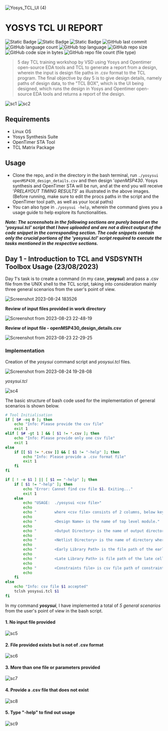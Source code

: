 <!---
![Yosys_TCL_UI](https://github.com/fayizferosh/yosys-tcl-ui-report/assets/63997454/970d192f-4eee-40b2-b285-51ce1c663677)
![Yosys_TCL_UI (3)](https://github.com/fayizferosh/yosys-tcl-ui-report/assets/63997454/4c91c984-fd74-47c7-a599-72e7f7f30594)
![Yosys_TCL_UI (2)](https://github.com/fayizferosh/yosys-tcl-ui-report/assets/63997454/d2b2ddff-35e9-450a-b28a-8f21ae766c4d)
-->
![Yosys_TCL_UI (4)](https://github.com/fayizferosh/yosys-tcl-ui-report/assets/63997454/ee23feab-44d4-4d7f-b5d9-fdf120a4a684)
# YOSYS TCL UI REPORT

![Static Badge](https://img.shields.io/badge/OS-linux-orange)
![Static Badge](https://img.shields.io/badge/EDA%20Tools-Yosys%2C_OpenTimer-navy)
![Static Badge](https://img.shields.io/badge/languages-verilog%2C_bash%2C_TCL-crimson)
![GitHub last commit](https://img.shields.io/github/last-commit/fayizferosh/yosys-tcl-ui-report)
![GitHub language count](https://img.shields.io/github/languages/count/fayizferosh/yosys-tcl-ui-report)
![GitHub top language](https://img.shields.io/github/languages/top/fayizferosh/yosys-tcl-ui-report)
![GitHub repo size](https://img.shields.io/github/repo-size/fayizferosh/yosys-tcl-ui-report)
![GitHub code size in bytes](https://img.shields.io/github/languages/code-size/fayizferosh/yosys-tcl-ui-report)
![GitHub repo file count (file type)](https://img.shields.io/github/directory-file-count/fayizferosh/yosys-tcl-ui-report)
<!---
Comments
-->

> 5 day TCL training workshop by VSD using Yosys and Opentimer open-source EDA tools and TCL to generate a report from a design, wherein the input is design file paths in .csv format to the TCL program. The final objective by day 5 is to give design details, namely paths of design data, to the "TCL BOX", which is the UI being designed, which runs the design in Yosys and Opentimer open-source EDA tools and returns a report of the design.

![sc1](https://github.com/GAURAVSDAS1996/screenshots/assets/76874646/5296fc27-8416-4ec0-9f68-e6cd2d4fe088)
![sc2](https://github.com/GAURAVSDAS1996/screenshots/assets/76874646/29525e33-1ed0-4d4e-b498-456a40f5249a)

## Requirements

* Linux OS
* Yosys Synthesis Suite
* OpenTimer STA Tool
* TCL Matrix Package

## Usage

* Clone the repo, and in the directory in the bash terminal, run `./yosysui openMSP430_design_details.csv` and then design '*openMSP430*. Yosys synthesis and OpenTimer STA will be run, and at the end you will receive '*PRELAYOUT TIMING RESULTS*' as illustrated in the above images. (Before running, make sure to edit the procs paths in the script and the OpenTimer tool path, as well as your local paths)
* You can also type in `./yosysui -help`, wherein the command gives you a usage guide to help explore its functionalities.

***Note: The screenshots in the following sections are purely based on the 'yosysui.tcl' script that I have uploaded and are not a direct output of the code snippet in the corresponding section. The code snippets contain only the crucial portions of the 'yosysui.tcl' script required to execute the tasks mentioned in the respective sections.***

## Day 1 - Introduction to TCL and VSDSYNTH Toolbox Usage (23/08/2023)

Day 1's task is to create a command (in my case, ***yosysui***) and pass a .csv file from the UNIX shell to the TCL script, taking into consideration mainly three general scenarios from the user's point of view.

![Screenshot 2023-08-24 183526](https://github.com/fayizferosh/yosys-tcl-ui-report/assets/63997454/a1c31fb3-a8e5-4a7e-987d-3d7e6ff4ad65)

**Review of input files provided in work directory**

![Screenshot from 2023-08-23 22-48-19](https://github.com/fayizferosh/yosys-tcl-ui-report/assets/63997454/7dd31089-d1a4-44a2-9d31-f828af25e37c)

**Review of input file - openMSP430_design_details.csv**

![Screenshot from 2023-08-23 22-29-25](https://github.com/fayizferosh/yosys-tcl-ui-report/assets/63997454/de69f8ea-92cc-40e6-b570-e7a364c72c04)

### Implementation

Creation of the *yosysui* command script and *yosysui.tcl* files.

![Screenshot from 2023-08-24 19-28-08](https://github.com/fayizferosh/yosys-tcl-ui-report/assets/63997454/53d902f7-9ec4-4a8f-a2cd-683f74a7ca2f)

*yosysui.tcl*

![sc4](https://github.com/GAURAVSDAS1996/screenshots/assets/76874646/cf60b6bb-e75e-4611-90bc-1ac205648c2c)

The basic structure of bash code used for the implementation of general scenarios is shown below.

```bash
# Tool Initialisation
if [ $# -eq 0 ]; then
	echo "Info: Please provide the csv file"
	exit 1
elif [ $# -gt 1 ] && [ $1 != *.csv ]; then
	echo "Info: Please provide only one csv file"
	exit 1
else
	if [[ $1 != *.csv ]] && [ $1 != "-help" ]; then
		echo "Info: Please provide a .csv format file"
		exit 1
	fi
fi

if [ ! -e $1 ] || [ $1 == "-help" ]; then
	if [ $1 != "-help" ]; then
		echo "Error: Cannot find csv file $1. Exiting..."
		exit 1
	else
		echo "USAGE:  ./yosysui <csv file>"
		echo
		echo "        where <csv file> consists of 2 columns, below keyword being in 1st column and is Case Sensitive. Please request Fayiz for sample csv file."
		echo
		echo "        <Design Name> is the name of top level module."
		echo
		echo "        <Output Directory> is the name of output directory where you want to dump synthesis script, synthesized netlist and timing reports."
		echo
		echo "        <Netlist Directory> is the name of directory where all RTL netlist are present."
		echo
		echo "        <Early Library Path> is the file path of the early cell library to be used for STA."
		echo
		echo "        <Late Library Path> is file path of the late cell library to be used for STA."
		echo
		echo "        <Constraints file> is csv file path of constraints to be used for STA."
		echo
	fi
else
	echo "Info: csv file $1 accepted"
	tclsh yosysui.tcl $1
fi
```

In my command ***yosysui***, I have implemented a total of *5 general scenarios* from the user's point of view in the bash script.

#### 1. No input file provided

![sc5](https://github.com/GAURAVSDAS1996/screenshots/assets/76874646/c69be564-40e8-4e5c-956b-76a9a4417443)

#### 2. File provided exists but is not of .csv format

![sc6](https://github.com/GAURAVSDAS1996/screenshots/assets/76874646/861c3eb7-b475-4f2f-b987-34c5a4be727b)

#### 3. More than one file or parameters provided

![sc7](https://github.com/GAURAVSDAS1996/screenshots/assets/76874646/e44fc301-ee41-4ae3-bc0e-0e1e00471487)

#### 4. Provide a .csv file that does not exist

![sc8](https://github.com/GAURAVSDAS1996/screenshots/assets/76874646/afb87688-c31d-478b-adf0-db3636a7b868)


#### 5. Type "-help" to find out usage

![sc9](https://github.com/GAURAVSDAS1996/screenshots/assets/76874646/7a534182-1a26-4868-a264-3be4bf0d7727)
